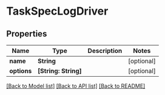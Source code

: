 # TaskSpecLogDriver

## Properties
Name | Type | Description | Notes
------------ | ------------- | ------------- | -------------
**name** | **String** |  | [optional] 
**options** | **[String: String]** |  | [optional] 

[[Back to Model list]](../README.md#documentation-for-models) [[Back to API list]](../README.md#documentation-for-api-endpoints) [[Back to README]](../README.md)



